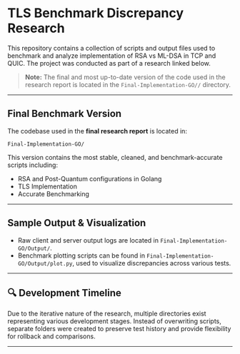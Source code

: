 # TLS Benchmark Discrepancy Research

This repository contains a collection of scripts and output files used to benchmark and analyze implementation of RSA vs ML-DSA in TCP and QUIC. The project was conducted as part of a research linked below.

> **Note:** The final and most up-to-date version of the code used in the research report is located in the `Final-Implementation-GO//` directory.

---

## Final Benchmark Version

The codebase used in the **final research report** is located in:

`Final-Implementation-GO/`

This version contains the most stable, cleaned, and benchmark-accurate scripts including:
- RSA and Post-Quantum configurations in Golang
- TLS Implementation
- Accurate Benchmarking

---

## Sample Output & Visualization

- Raw client and server output logs are located in `Final-Implementation-GO/Output/`.
- Benchmark plotting scripts can be found in `Final-Implementation-GO/Output/plot.py`, used to visualize discrepancies across various tests.

---

## 🔍 Development Timeline

Due to the iterative nature of the research, multiple directories exist representing various development stages. Instead of overwriting scripts, separate folders were created to preserve test history and provide flexibility for rollback and comparisons.

---

